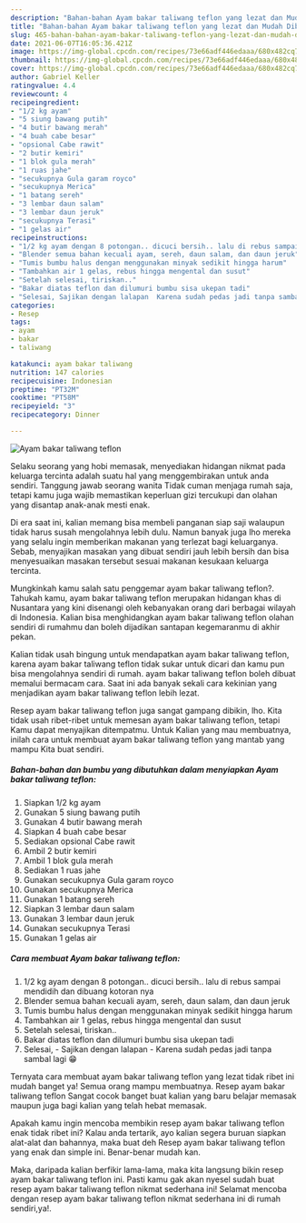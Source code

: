 ```yaml
---
description: "Bahan-bahan Ayam bakar taliwang teflon yang lezat dan Mudah Dibuat"
title: "Bahan-bahan Ayam bakar taliwang teflon yang lezat dan Mudah Dibuat"
slug: 465-bahan-bahan-ayam-bakar-taliwang-teflon-yang-lezat-dan-mudah-dibuat
date: 2021-06-07T16:05:36.421Z
image: https://img-global.cpcdn.com/recipes/73e66adf446edaaa/680x482cq70/ayam-bakar-taliwang-teflon-foto-resep-utama.jpg
thumbnail: https://img-global.cpcdn.com/recipes/73e66adf446edaaa/680x482cq70/ayam-bakar-taliwang-teflon-foto-resep-utama.jpg
cover: https://img-global.cpcdn.com/recipes/73e66adf446edaaa/680x482cq70/ayam-bakar-taliwang-teflon-foto-resep-utama.jpg
author: Gabriel Keller
ratingvalue: 4.4
reviewcount: 4
recipeingredient:
- "1/2 kg ayam"
- "5 siung bawang putih"
- "4 butir bawang merah"
- "4 buah cabe besar"
- "opsional Cabe rawit"
- "2 butir kemiri"
- "1 blok gula merah"
- "1 ruas jahe"
- "secukupnya Gula garam royco"
- "secukupnya Merica"
- "1 batang sereh"
- "3 lembar daun salam"
- "3 lembar daun jeruk"
- "secukupnya Terasi"
- "1 gelas air"
recipeinstructions:
- "1/2 kg ayam dengan 8 potongan.. dicuci bersih.. lalu di rebus sampai mendidih dan dibuang kotoran nya"
- "Blender semua bahan kecuali ayam, sereh, daun salam, dan daun jeruk"
- "Tumis bumbu halus dengan menggunakan minyak sedikit hingga harum"
- "Tambahkan air 1 gelas, rebus hingga mengental dan susut"
- "Setelah selesai, tiriskan.."
- "Bakar diatas teflon dan dilumuri bumbu sisa ukepan tadi"
- "Selesai, Sajikan dengan lalapan  Karena sudah pedas jadi tanpa sambal lagi 😁"
categories:
- Resep
tags:
- ayam
- bakar
- taliwang

katakunci: ayam bakar taliwang 
nutrition: 147 calories
recipecuisine: Indonesian
preptime: "PT32M"
cooktime: "PT58M"
recipeyield: "3"
recipecategory: Dinner

---
```



![Ayam bakar taliwang teflon](https://img-global.cpcdn.com/recipes/73e66adf446edaaa/680x482cq70/ayam-bakar-taliwang-teflon-foto-resep-utama.jpg)

Selaku seorang yang hobi memasak, menyediakan hidangan nikmat pada keluarga tercinta adalah suatu hal yang menggembirakan untuk anda sendiri. Tanggung jawab seorang  wanita Tidak cuman menjaga rumah saja, tetapi kamu juga wajib memastikan keperluan gizi tercukupi dan olahan yang disantap anak-anak mesti enak.

Di era  saat ini, kalian memang bisa membeli panganan siap saji walaupun tidak harus susah mengolahnya lebih dulu. Namun banyak juga lho mereka yang selalu ingin memberikan makanan yang terlezat bagi keluarganya. Sebab, menyajikan masakan yang dibuat sendiri jauh lebih bersih dan bisa menyesuaikan masakan tersebut sesuai makanan kesukaan keluarga tercinta. 



Mungkinkah kamu salah satu penggemar ayam bakar taliwang teflon?. Tahukah kamu, ayam bakar taliwang teflon merupakan hidangan khas di Nusantara yang kini disenangi oleh kebanyakan orang dari berbagai wilayah di Indonesia. Kalian bisa menghidangkan ayam bakar taliwang teflon olahan sendiri di rumahmu dan boleh dijadikan santapan kegemaranmu di akhir pekan.

Kalian tidak usah bingung untuk mendapatkan ayam bakar taliwang teflon, karena ayam bakar taliwang teflon tidak sukar untuk dicari dan kamu pun bisa mengolahnya sendiri di rumah. ayam bakar taliwang teflon boleh dibuat memalui bermacam cara. Saat ini ada banyak sekali cara kekinian yang menjadikan ayam bakar taliwang teflon lebih lezat.

Resep ayam bakar taliwang teflon juga sangat gampang dibikin, lho. Kita tidak usah ribet-ribet untuk memesan ayam bakar taliwang teflon, tetapi Kamu dapat menyajikan ditempatmu. Untuk Kalian yang mau membuatnya, inilah cara untuk membuat ayam bakar taliwang teflon yang mantab yang mampu Kita buat sendiri.

<!--inarticleads1-->

##### Bahan-bahan dan bumbu yang dibutuhkan dalam menyiapkan Ayam bakar taliwang teflon:

1. Siapkan 1/2 kg ayam
1. Gunakan 5 siung bawang putih
1. Gunakan 4 butir bawang merah
1. Siapkan 4 buah cabe besar
1. Sediakan opsional Cabe rawit
1. Ambil 2 butir kemiri
1. Ambil 1 blok gula merah
1. Sediakan 1 ruas jahe
1. Gunakan secukupnya Gula garam royco
1. Gunakan secukupnya Merica
1. Gunakan 1 batang sereh
1. Siapkan 3 lembar daun salam
1. Gunakan 3 lembar daun jeruk
1. Gunakan secukupnya Terasi
1. Gunakan 1 gelas air




<!--inarticleads2-->

##### Cara membuat Ayam bakar taliwang teflon:

1. 1/2 kg ayam dengan 8 potongan.. dicuci bersih.. lalu di rebus sampai mendidih dan dibuang kotoran nya
1. Blender semua bahan kecuali ayam, sereh, daun salam, dan daun jeruk
1. Tumis bumbu halus dengan menggunakan minyak sedikit hingga harum
1. Tambahkan air 1 gelas, rebus hingga mengental dan susut
1. Setelah selesai, tiriskan..
1. Bakar diatas teflon dan dilumuri bumbu sisa ukepan tadi
1. Selesai, - Sajikan dengan lalapan  - Karena sudah pedas jadi tanpa sambal lagi 😁




Ternyata cara membuat ayam bakar taliwang teflon yang lezat tidak ribet ini mudah banget ya! Semua orang mampu membuatnya. Resep ayam bakar taliwang teflon Sangat cocok banget buat kalian yang baru belajar memasak maupun juga bagi kalian yang telah hebat memasak.

Apakah kamu ingin mencoba membikin resep ayam bakar taliwang teflon enak tidak ribet ini? Kalau anda tertarik, ayo kalian segera buruan siapkan alat-alat dan bahannya, maka buat deh Resep ayam bakar taliwang teflon yang enak dan simple ini. Benar-benar mudah kan. 

Maka, daripada kalian berfikir lama-lama, maka kita langsung bikin resep ayam bakar taliwang teflon ini. Pasti kamu gak akan nyesel sudah buat resep ayam bakar taliwang teflon nikmat sederhana ini! Selamat mencoba dengan resep ayam bakar taliwang teflon nikmat sederhana ini di rumah sendiri,ya!.

